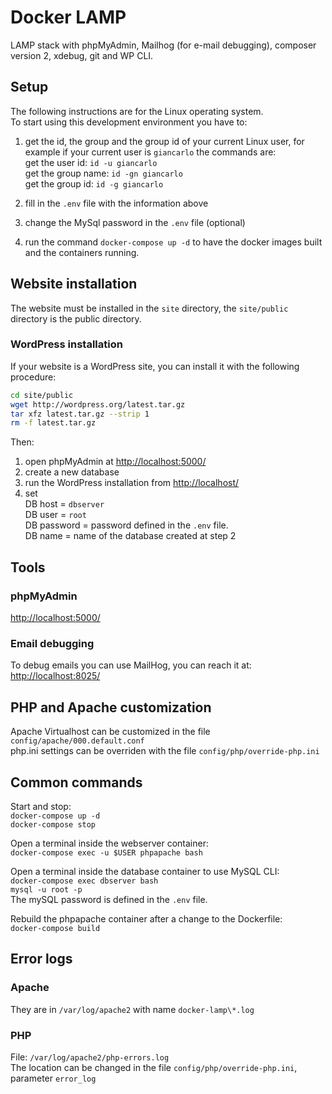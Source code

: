 # Docker LAMP
LAMP stack with phpMyAdmin, Mailhog (for e-mail debugging), composer version
 2, xdebug, git and WP CLI.

## Setup
The following instructions are for the Linux operating system.  
To start using this development environment you have to:  

1. get the id, the group and the group id of your current Linux user, 
for example if your current user is `giancarlo` the commands are:  
get the user id: `id -u giancarlo`  
get the group name: `id -gn giancarlo`  
get the group id: `id -g giancarlo`  

2. fill in the `.env` file with the information above
3. change the MySql password in the `.env` file (optional)
4. run the command `docker-compose up -d` to have the docker images 
built and the containers running.

## Website installation
The website must be installed in the `site` directory, the `site/public`
directory is the public directory.

### WordPress installation
If your website is a WordPress site, you can install it with the 
following procedure:
```bash
cd site/public
wget http://wordpress.org/latest.tar.gz
tar xfz latest.tar.gz --strip 1
rm -f latest.tar.gz
```
Then: 
1. open phpMyAdmin at [http://localhost:5000/](http://localhost:5000/) 
2. create a new database
3. run the WordPress installation from [http://localhost/](http://localhost/) 
4. set  
DB host = `dbserver`  
DB user = `root`  
DB password =  password defined in the `.env` file.  
DB name = name of the database created at step 2

## Tools
### phpMyAdmin
[http://localhost:5000/](http://localhost:5000/)

### Email debugging

To debug emails you can use MailHog, you can reach it at: [http://localhost:8025/](http://localhost:8025/)

## PHP and Apache customization
Apache Virtualhost can be customized in the file `config/apache/000.default.conf`  
php.ini settings can be overriden with the file `config/php/override-php.ini`

## Common commands
Start and stop:  
`docker-compose up -d`  
`docker-compose stop`

Open a terminal inside the webserver container:  
`docker-compose exec -u $USER phpapache bash`  

Open a terminal inside the database container to use MySQL CLI:  
`docker-compose exec dbserver bash`  
`mysql -u root -p`  
The mySQL password is defined in the `.env` file.

Rebuild the phpapache container after a change to the Dockerfile:  
`docker-compose build`

## Error logs

### Apache

They are in `/var/log/apache2` with name `docker-lamp\*.log`

### PHP

File: `/var/log/apache2/php-errors.log`  
The location can be changed in the file `config/php/override-php.ini`, parameter `error_log`

